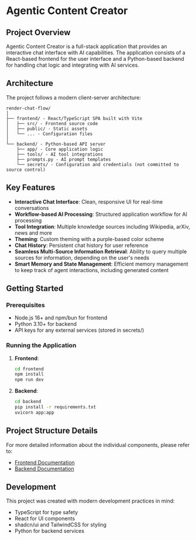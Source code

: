 # Agentic Content Creator

## Project Overview

Agentic Content Creator is a full-stack application that provides an interactive chat interface with AI capabilities. The application consists of a React-based frontend for the user interface and a Python-based backend for handling chat logic and integrating with AI services.

## Architecture

The project follows a modern client-server architecture:

```
render-chat-flow/
│
├── frontend/ - React/TypeScript SPA built with Vite
│   ├── src/ - Frontend source code
│   ├── public/ - Static assets
│   └── ... - Configuration files
│
└── backend/ - Python-based API server
    ├── app/ - Core application logic
    ├── tools/ - AI tool integrations
    ├── prompts.py - AI prompt templates
    └── secrets/ - Configuration and credentials (not committed to source control)
```

## Key Features

- **Interactive Chat Interface**: Clean, responsive UI for real-time conversations
- **Workflow-based AI Processing**: Structured application workflow for AI processing
- **Tool Integration**: Multiple knowledge sources including Wikipedia, arXiv, news and more
- **Theming**: Custom theming with a purple-based color scheme
- **Chat History**: Persistent chat history for user reference
- **Seamless Multi-Source Information Retrieval**: Ability to query multiple sources for information, depending on the user's needs
- **Smart Memory and State Management**: Efficient memory management to keep track of agent interactions, including generated content

## Getting Started

### Prerequisites

- Node.js 16+ and npm/bun for frontend
- Python 3.10+ for backend
- API keys for any external services (stored in secrets/)

### Running the Application

1. **Frontend**:

   ```bash
   cd frontend
   npm install
   npm run dev
   ```

2. **Backend**:
   ```bash
   cd backend
   pip install -r requirements.txt
   uvicorn app:app
   ```

## Project Structure Details

For more detailed information about the individual components, please refer to:

- [Frontend Documentation](./frontend/README.md)
- [Backend Documentation](./backend/README.md)

## Development

This project was created with modern development practices in mind:

- TypeScript for type safety
- React for UI components
- shadcn/ui and TailwindCSS for styling
- Python for backend services
